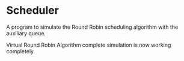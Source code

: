 # Scheduler
A program to simulate the Round Robin scheduling algorithm with the auxiliary queue.


Virtual Round Robin Algorithm complete simulation is now working completely.
